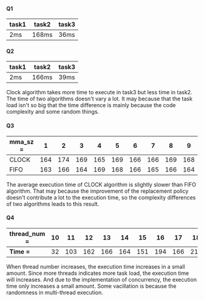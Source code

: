 #### Q1

| task1 | task2 | task3 |
| ----- | ----- | ----- |
| 2ms   | 168ms | 36ms  |



#### Q2

| task1 | task2 | task3 |
| ----- | ----- | ----- |
| 2ms   | 166ms | 39ms  |

Clock algorithm takes more time to execute in task3 but less time in task2. The time of two algorithms doesn't vary a lot. It may because that the task load isn't so big that the time difference is mainly because the code complexity and some random things.

#### Q3

| mma_sz = | 1    | 2    | 3    | 4    | 5    | 6    | 7    | 8    | 9    | 10   |
| -------- | ---- | ---- | ---- | ---- | ---- | ---- | ---- | ---- | ---- | ---- |
| CLOCK    | 164  | 174  | 169  | 165  | 169  | 166  | 166  | 169  | 168  | 168  |
| FIFO     | 163  | 166  | 164  | 169  | 168  | 166  | 165  | 166  | 164  | 166  |

The average execution time of CLOCK algorithm is slightly slower than FIFO algorithm. That may because the improvement of the replacement policy doesn't contribute a lot to the execution time, so the complexity differences of two algorithms leads to this result.

#### Q4

| thread_num = | 10   | 11   | 12   | 13   | 14   | 15   | 16   | 17   | 18   | 19   | 20   |
| ------------ | ---- | ---- | ---- | ---- | ---- | ---- | ---- | ---- | ---- | ---- | ---- |
| **Time =**   | 32   | 103  | 162  | 166  | 164  | 151  | 194  | 166  | 211  | 217  | 230  |

When thread number increases, the execution time increases in a small amount. Since more threads indicates more task load, the execution time will increases. And due to the implementation of concurrency, the execution time only increases a small amount. Some vacillation is because the randomness in multi-thread execution.
